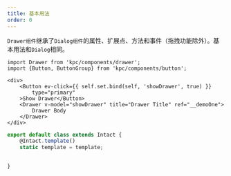```yaml
---
title: 基本用法
order: 0
---
```


`Drawer组件`继承了`Dialog组件`的属性、扩展点、方法和事件（拖拽功能除外）。基本用法和`Dialog`相同。

<!-- 继承了Dialog弹窗，通过`v-model`建立绑定，当该绑定的值为`true`时，展示抽屉组件。 -->

```vdt
import Drawer from 'kpc/components/drawer';
import {Button, ButtonGroup} from 'kpc/components/button';

<div>
    <Button ev-click={{ self.set.bind(self, 'showDrawer', true) }}
        type="primary"
    >Show Drawer</Button>
    <Drawer v-model="showDrawer" title="Drawer Title" ref="__demoOne">
        Drawer Body 
    </Drawer>
</div>
```

```js
export default class extends Intact {
    @Intact.template()
    static template = template;

    
}

```